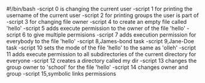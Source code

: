#!/bin/bash
-script 0 is changing the current user
-script 1 for printing the username of the current user
-script 2 for printing groups the user is part of
-script 3 for changing file owner
-script 4 to create an empty file called 'hello'
-script 5 adds execute permission to the owner of the file 'hello'
-script 6 to give multiple permisions
-script 7 adds execution permission for everybody to the file 'hello'
-script 8,James-bond task
-script 9,Jane-Doe task
-script 10 sets the mode of the file 'hello' to the same as 'olleh'
-script 11 adds execute permission to all subdirectories of the current directory for everyone
-script 12 creates a directory called my dir
-script 13 changes the group owner to 'school' for the file 'hello'
-script 14 changes owner and group
-script 15,symbolic links permissions
